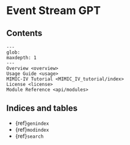 # Event Stream GPT

## Contents

```{toctree}
---
glob:
maxdepth: 1
---
Overview <overview>
Usage Guide <usage>
MIMIC-IV Tutorial <MIMIC_IV_tutorial/index>
License <license>
Module Reference <api/modules>
```

## Indices and tables

- {ref}`genindex`
- {ref}`modindex`
- {ref}`search`
